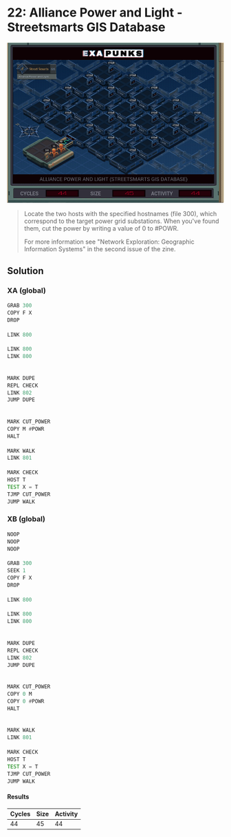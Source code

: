 # 22: Alliance Power and Light - Streetsmarts GIS Database

<div align="center"><img src="EXAPUNKS - Alliance Power and Light (44, 45, 44, 2022-12-05-19-35-09).gif" /></div>

> Locate the two hosts with the specified hostnames (file 300), which correspond to the target power grid substations. When you've found them, cut the power by writing a value of 0 to #POWR.
> 
> For more information see "Network Exploration: Geographic Information Systems" in the second issue of the zine.

## Solution

### XA (global)
```asm
GRAB 300
COPY F X
DROP

LINK 800

LINK 800
LINK 800


MARK DUPE
REPL CHECK
LINK 802
JUMP DUPE


MARK CUT_POWER
COPY M #POWR
HALT

MARK WALK
LINK 801

MARK CHECK
HOST T
TEST X = T
TJMP CUT_POWER
JUMP WALK
```

### XB (global)
```asm
NOOP
NOOP
NOOP

GRAB 300
SEEK 1
COPY F X
DROP

LINK 800

LINK 800
LINK 800


MARK DUPE
REPL CHECK
LINK 802
JUMP DUPE


MARK CUT_POWER
COPY 0 M
COPY 0 #POWR
HALT


MARK WALK
LINK 801

MARK CHECK
HOST T
TEST X = T
TJMP CUT_POWER
JUMP WALK
```

#### Results
| Cycles | Size | Activity |
|--------|------|----------|
| 44     | 45   | 44       |
